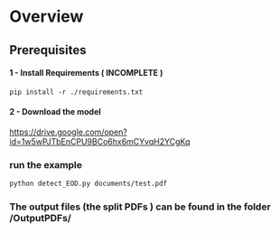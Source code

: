 # Overview


## Prerequisites

#### 1 - Install Requirements  ( INCOMPLETE )
```
pip install -r ./requirements.txt   

```

#### 2 - Download the model

https://drive.google.com/open?id=1w5wPJTbEnCPU9BCo6hx6mCYvqH2YCgKq



### run the example

```bash
python detect_EOD.py documents/test.pdf
```

### The output files (the split PDFs ) can be found in the folder /OutputPDFs/
